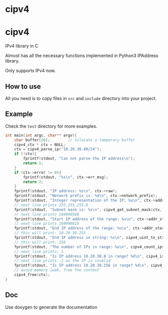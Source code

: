 # cipv4

# cipv4 
IPv4 library in C

Almost has all the necessary functions implemented in Python3 IPAddress library.

Only supports IPv4 now.

## How to use

All you need is to copy files in `src` and `include` directory into your project.

## Example

Check the `test` directory for more examples.

```c
int main(int argc, char** argv){
    char buffer[20];        // allocate a temporary buffer
    cipv4_ctx * ctx = NULL; 
    ctx = cipv4_parse_ip("10.20.30.40/24");
    if (!ctx){
        fprintf(stdout, "Can not parse the IP address\n");
        return 1;
    }
    if (ctx->error != 0){
        fprintf(stdout, "%s\n", ctx->err_msg);
        return 2;
    }
    fprintf(stdout, "IP address: %s\n", ctx->raw);
    fprintf(stdout, "Network prefix is: %d\n", ctx->network_prefix);
    fprintf(stdout, "Integer representation of the IP: %u\n", ctx->addr);
    // next line prints 255.255.255.0
    fprintf(stdout, "Subnet mask is: %s\n", cipv4_get_subnet_mask(ctx, buffer));
    // next line prints 169090560
    fprintf(stdout, "Start IP address of the range: %u\n", ctx->addr_start);
    // next line prints 169090815
    fprintf(stdout, "End IP address of the range: %u\n", ctx->addr_start);
    // this will print: 10.20.30.255
    fprintf(stdout, "End IP address in string: %s\n", cipv4_uint_to_str(ctx->addr_end, buffer));
    // this will print: 256
    fprintf(stdout, "The number of IPs in range: %u\n", cipv4_count_ips_in_range(ctx));
    // next line prints: 1
    fprintf(stdout, "Is IP address 10.20.30.0 in range? %d\n", cipv4_is_address_in(ctx, "10.20.30.0"));
    // next line prints -1 as the IP is invalid
    fprintf(stdout, "Is IP address 10.20.30.256 in range? %d\n", cipv4_is_address_in(ctx, "10.20.30.256"));
    // avoid memory leak, free the context
    cipv4_free(ctx);
}
```

## Doc

Use doxygen to generate the documentation
